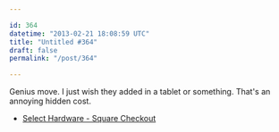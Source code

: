 ```yaml
---

id: 364
datetime: "2013-02-21 18:08:59 UTC"
title: "Untitled #364"
draft: false
permalink: "/post/364"

---
```


Genius move. I just wish they added in a tablet or something. That's an annoying hidden cost. 

 
 * [Select Hardware - Square Checkout](https://squareup.com/register/hardware/shop)



